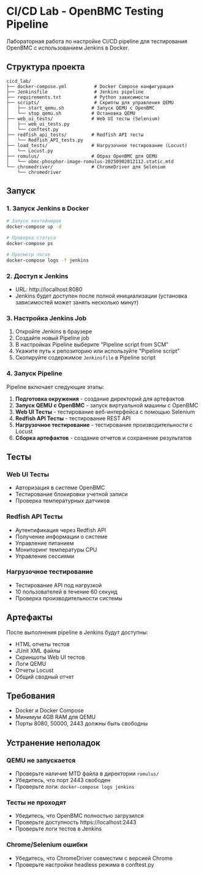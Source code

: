 # CI/CD Lab - OpenBMC Testing Pipeline

Лабораторная работа по настройке CI/CD pipeline для тестирования OpenBMC с использованием Jenkins в Docker.

## Структура проекта

```
cicd_lab/
├── docker-compose.yml          # Docker Compose конфигурация
├── Jenkinsfile                 # Jenkins pipeline
├── requirements.txt            # Python зависимости
├── scripts/                    # Скрипты для управления QEMU
│   ├── start_qemu.sh          # Запуск QEMU с OpenBMC
│   └── stop_qemu.sh           # Остановка QEMU
├── web_ui_tests/              # Web UI тесты (Selenium)
│   ├── web_ui_tests.py
│   └── conftest.py
├── redfish_api_tests/         # Redfish API тесты
│   └── Redfish_API_tests.py
├── load_tests/                # Нагрузочное тестирование (Locust)
│   └── Locust.py
├── romulus/                   # Образ OpenBMC для QEMU
│   └── obmc-phosphor-image-romulus-20250902012112.static.mtd
└── chromedriver/              # ChromeDriver для Selenium
    └── chromedriver
```

## Запуск

### 1. Запуск Jenkins в Docker

```bash
# Запуск контейнеров
docker-compose up -d

# Проверка статуса
docker-compose ps

# Просмотр логов
docker-compose logs -f jenkins
```

### 2. Доступ к Jenkins

- URL: http://localhost:8080
- Jenkins будет доступен после полной инициализации (установка зависимостей может занять несколько минут)

### 3. Настройка Jenkins Job

1. Откройте Jenkins в браузере
2. Создайте новый Pipeline job
3. В настройках Pipeline выберите "Pipeline script from SCM"
4. Укажите путь к репозиторию или используйте "Pipeline script"
5. Скопируйте содержимое `Jenkinsfile` в Pipeline script

### 4. Запуск Pipeline

Pipeline включает следующие этапы:

1. **Подготовка окружения** - создание директорий для артефактов
2. **Запуск QEMU с OpenBMC** - запуск виртуальной машины с OpenBMC
3. **Web UI Тесты** - тестирование веб-интерфейса с помощью Selenium
4. **Redfish API Тесты** - тестирование REST API
5. **Нагрузочное тестирование** - тестирование производительности с Locust
6. **Сборка артефактов** - создание отчетов и сохранение результатов

## Тесты

### Web UI Тесты
- Авторизация в системе OpenBMC
- Тестирование блокировки учетной записи
- Проверка температурных датчиков

### Redfish API Тесты
- Аутентификация через Redfish API
- Получение информации о системе
- Управление питанием
- Мониторинг температуры CPU
- Управление сессиями

### Нагрузочное тестирование
- Тестирование API под нагрузкой
- 10 пользователей в течение 60 секунд
- Проверка производительности системы

## Артефакты

После выполнения pipeline в Jenkins будут доступны:

- HTML отчеты тестов
- JUnit XML файлы
- Скриншоты Web UI тестов
- Логи QEMU
- Отчеты Locust
- Общий сводный отчет

## Требования

- Docker и Docker Compose
- Минимум 4GB RAM для QEMU
- Порты 8080, 50000, 2443 должны быть свободны

## Устранение неполадок

### QEMU не запускается
- Проверьте наличие MTD файла в директории `romulus/`
- Убедитесь, что порт 2443 свободен
- Проверьте логи: `docker-compose logs jenkins`

### Тесты не проходят
- Убедитесь, что OpenBMC полностью загрузился
- Проверьте доступность https://localhost:2443
- Проверьте логи тестов в Jenkins

### Chrome/Selenium ошибки
- Убедитесь, что ChromeDriver совместим с версией Chrome
- Проверьте настройки headless режима в conftest.py
